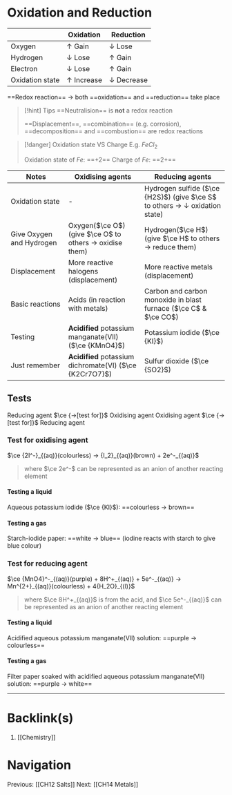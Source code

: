 # Oxidation and Reduction
|                 | Oxidation | Reduction |
| --------------- | --------- | --------- |
| Oxygen          | $\uparrow$ Gain      |  $\downarrow$ Lose        |
| Hydrogen        | $\downarrow$ Lose         |   $\uparrow$ Gain        |
| Electron        | $\downarrow$ Lose         |    $\uparrow$ Gain       |
| Oxidation state |  $\uparrow$ Increase         |  $\downarrow$ Decrease        |

==Redox reaction== -> both ==oxidation== and ==reduction== take place

>[!hint] Tips
>==Neutralision== is **not** a redox reaction
>
>==Displacement==, ==combination== (e.g. corrosion), ==decomposition== and ==combustion== are redox reactions

>[!danger] Oxidation state VS Charge
>E.g. $FeCl_2$
>
>Oxidation state of $Fe$: ==+2==
>Charge of $Fe$: ==2+==

|  Notes   | Oxidising agents                                         | Reducing agents                                                                         |
| --- | -------------------------------------------------------- | --------------------------------------------------------------------------------------- |
| Oxidation state    | -                                                        | Hydrogen sulfide ($\ce {H2S}$) (give $\ce S$ to others -> $\downarrow$ oxidation state) |
| Give Oxygen and Hydrogen    | Oxygen($\ce O$) (give $\ce O$ to others -> oxidise them) | Hydrogen($\ce H$) (give $\ce H$ to others -> reduce them)                               |
|Displacement     | More reactive halogens (displacement)                    | More reactive metals (displacement)                                                     |
| Basic reactions    | Acids (in reaction with metals)                                                    | Carbon and carbon monoxide in blast furnace ($\ce C$ & $\ce CO$)                        |
| Testing    | **Acidified** potassium manganate(VII) ($\ce {KMnO4}$)                 | Potassium iodide ($\ce {KI}$)                                                           |
| Just remember    | **Acidified** potassium dichromate(VI) ($\ce {K2Cr7O7}$)               | Sulfur dioxide ($\ce {SO2}$)                                                            |

## Tests
Reducing agent $\ce {->[test for]}$ Oxidising agent
Oxidising agent $\ce {->[test for]}$ Reducing agent

### Test for oxidising agent
$\ce {2I^-}_{(aq)}(colourless) -> {I_2}_{(aq)}(brown) + 2e^-_{(aq)}$ 
>where $\ce 2e^-$ can be represented as an anion of another reacting element

#### Testing a liquid
Aqueous potassium iodide ($\ce {KI}$): ==colourless -> brown==

#### Testing a gas
Starch-iodide paper: ==white -> blue==
(iodine reacts with starch to give blue colour)

### Test for reducing agent
$\ce {MnO4}^-_{(aq)}(purple) + 8H^+_{(aq)} + 5e^-_{(aq)} -> Mn^{2+}_{(aq)}(colourless) + 4{H_2O}_{(l)}$
>where $\ce 8H^+_{(aq)}$ is from the acid, and $\ce 5e^-_{(aq)}$ can be represented as an anion of another reacting element

#### Testing a liquid
Acidified aqueous potassium manganate(VII) solution: ==purple -> colourless==

#### Testing a gas
Filter paper soaked with acidified aqueous potassium manganate(VII) solution: ==purple -> white==

---
# Backlink(s)
1. [[Chemistry]]

# Navigation
Previous: [[CH12 Salts]]
Next: [[CH14 Metals]]